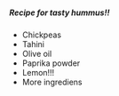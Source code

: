 ##### Recipe for tasty hummus!!

- Chickpeas
- Tahini
- Olive oil
- Paprika powder
- Lemon!!!
- More ingrediens

